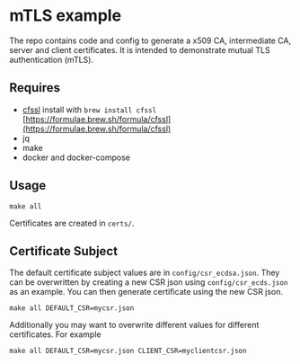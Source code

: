 # mTLS example

The repo contains code and config to generate a x509 CA, intermediate CA, server and client certificates. It is intended to demonstrate mutual TLS authentication (mTLS).

## Requires

* [cfssl](https://github.com/cloudflare/cfssl) install with `brew install cfssl` [https://formulae.brew.sh/formula/cfssl](https://formulae.brew.sh/formula/cfssl)
* jq
* make
* docker and docker-compose

## Usage

```
make all
```

Certificates are created in `certs/`.

## Certificate Subject

The default certificate subject values are in `config/csr_ecdsa.json`. They can be overwritten by creating a new CSR json using `config/csr_ecds.json` as an example. You can then generate certificate using the new CSR json.

```
make all DEFAULT_CSR=mycsr.json
```

Additionally you may want to overwrite different values for different certificates. For example

```
make all DEFAULT_CSR=mycsr.json CLIENT_CSR=myclientcsr.json
```
